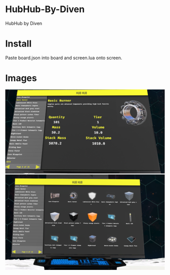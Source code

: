 # HubHub-By-Diven
HubHub by Diven

# Install
Paste board.json into board and screen.lua onto screen.

# Images
![](hubhub1.png?raw=true "")
![](hubhub2.png?raw=true "")
